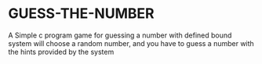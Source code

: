 # GUESS-THE-NUMBER
A Simple c program game for guessing a number with defined bound 
system will choose a random number, and you have to guess a number with the hints provided by the system
